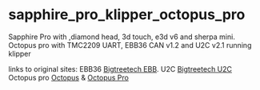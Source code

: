 # sapphire_pro_klipper_octopus_pro

Sapphire Pro with ,diamond head, 3d touch, e3d v6 and sherpa mini.
Octopus pro with TMC2209 UART, EBB36 CAN v1.2 and U2C v2.1 running klipper

links to original sites:
EBB36 [Bigtreetech EBB](https://github.com/bigtreetech/EBB).
U2C [Bigtreetech U2C](https://github.com/bigtreetech/U2C)
Octopus pro [Octopus](https://github.com/bigtreetech/BIGTREETECH-OCTOPUS-V1.0) & [Octopus Pro](https://github.com/bigtreetech/BIGTREETECH-OCTOPUS-Pro)


